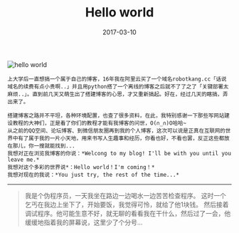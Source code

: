 ﻿---
layout: post
title: "Hello world"
date: 2017-03-10
tags: 闲言碎语  
---


![hello world](http://omjh2j5h3.bkt.clouddn.com/2017-03-09.jpg)




    上大学后一直想搞一个属于自己的博客，16年我在阿里云买了一个域名robotkang.cc「话说域名的续费有点小贵啊..」并且用python搭了一个离线的博客之后就不了了之了「关键部署太麻烦..」。直到前几天又萌生出了搭建博客的心思，才又重新搞起。好在，经过几天的瞎搞，弄出来了。
    
    搭建博客之路并不平坦，各种环境配置，也查了很多资料，在此，我特别感谢一下那些写网站建设教程的大神们，正是看了你们的教程才能有我博客的问世，O(∩_∩)O哈哈~
    从之前的QQ空间、论坛博客、到微信朋友圈再到我的个人博客，这次可以说是正真在互联网的世界中有了属于我的一片小天地，用来书写人生趣事和经历，你看也好，不看也罢，反正这些都放在那儿，你一搜就能找到...
    我想对正在浏览我博客的你说：*Welcong to my blog! I'll be with you until you leave me.*
    我想对这个多彩的世界说*：Hello world！I'm coming！*
    我想对现在的我说：*You just try, the rest of the time...*
    
----------
> 我是个伪程序员，一天我坐在路边一边喝水一边苦苦检查程序。 这时一个乞丐在我边上坐下了，开始要饭，我觉得可怜，就给了他1块钱。 然后接着调试程序。他可能生意不好，就无聊的看看我在干什么，然后过了一会，他缓缓地指着我的屏幕说，这里少了个分号...

